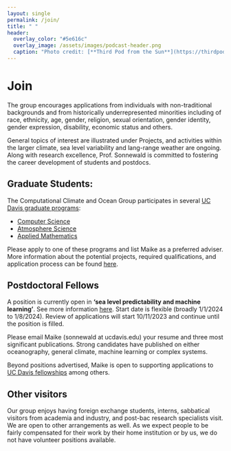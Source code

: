 ```yaml
---
layout: single
permalink: /join/
title: " "
header:
  overlay_color: "#5e616c"
  overlay_image: /assets/images/podcast-header.png
  caption: "Photo credit: [**Third Pod from the Sun**](https://thirdpodfromthesun.com/)"
---
```


# Join

The group encourages applications from individuals with non-traditional backgrounds and from historically underrepresented minorities including of race, ethnicity, age, gender, religion, sexual orientation, gender identity, gender expression, disability, economic status and others.

General topics of interest are illustrated under Projects, and activities within the larger climate, sea level variability and lang-range weather are ongoing. Along with research excellence, Prof. Sonnewald is committed to fostering the career development of students and postdocs.

## Graduate Students:

The Computational Climate and Ocean Group participates in several [UC Davis graduate programs](https://grad.ucdavis.edu/graduate-programs):

- [Computer Science](https://grad.ucdavis.edu/programs/gcsi)
- [Atmosphere Science](https://grad.ucdavis.edu/programs/gatm)
- [Applied Mathematics](https://grad.ucdavis.edu/programs/gapm)

Please apply to one of these programs and list Maike as a preferred adviser. More information about the potential projects, required qualifications, and application process can be found [here](https://compclimate.github.io/ccog.github.io/assets/papers/PhD_CCOG.pdf).


## Postdoctoral Fellows

A position is currently open in **‘sea level predictability and machine learning’**. See more information [here](https://docs.google.com/forms/d/e/1FAIpQLSd911Ovi26Cb1Y_VKKdTPH9xWa7ePPejppD5aN1rE4HXN03tA/viewform). Start date is flexible (broadly 1/1/2024 to 1/8/2024). Review of applications will start 10/11/2023 and continue until the position is filled.

Please email Maike (sonnewald at ucdavis.edu) your resume and three most significant publications. Strong candidates have published on either oceanography, general climate, machine learning or complex systems.

Beyond positions advertised, Maike is open to supporting applications to [UC Davis fellowships](https://grad.ucdavis.edu/chancellors-postdoctoral-fellowship-program-cpfp) among others.


## Other visitors

Our group enjoys having foreign exchange students, interns, sabbatical visitors from academia and industry, and post-bac research specialists visit. We are open to other arrangements as well. As we expect people to be fairly compensated for their work by their home institution or by us, we do not have volunteer positions available.
